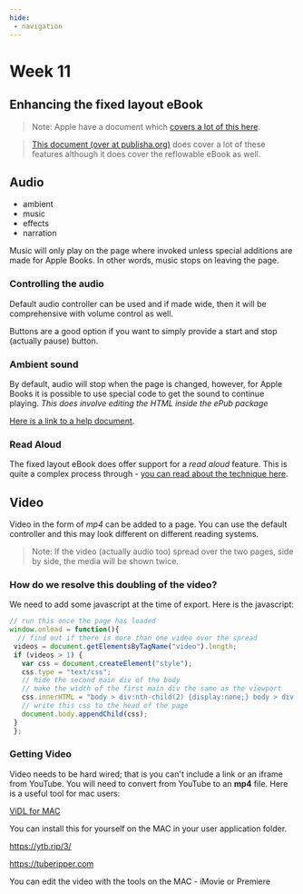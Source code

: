 ```yaml
---
hide:
 - navigation
---
```


# Week 11
## Enhancing the fixed layout eBook
>Note: Apple have a document which [covers a lot of this here](https://help.apple.com/itc/booksassetguide).

>[This document (over at publisha.org)](https://www.publisha.org/pages/enhanced_eBook/) does cover  a lot of these features although it does cover the reflowable eBook as well.

## Audio
- ambient
- music
- effects
- narration

Music will only play on the page where invoked unless special additions are made for Apple Books. In other words, music stops on leaving the page.

### Controlling the audio
Default audio controller can be used and if made wide, then it will be comprehensive with volume control as well.

Buttons are a good option if you want to simply provide a start and stop (actually pause) button.

### Ambient sound
By default, audio will stop when the page is changed, however, for Apple Books it is possible to use special code to get the sound to continue playing. _This does involve editing the HTML inside the ePub package_

[Here is a link to a help document](https://www.publisha.org/screencasts/ambientsoundinepub/).

### Read Aloud
The fixed layout eBook does offer support for a _read aloud_ feature. This is quite a complex process through - [you can read about the technique here](https://www.publisha.org/pages/enhanced_eBook/#read-aloud).

## Video
Video in the form of _mp4_ can be added to a page. You can use the default controller and this may look different on different reading systems.

>Note: If the video (actually audio too) spread over the two pages, side by side, the media will be shown twice.

### How do we resolve this doubling of the video?
We need to add some javascript at the time of export. Here is the javascript:

```javascript
// run this once the page has loaded
window.onload = function(){
  // find out if there is more than one video over the spread
 videos = document.getElementsByTagName("video").length;
 if (videos > 1) {
   var css = document.createElement("style");
   css.type = "text/css";
   // hide the second main div of the body
   // make the width of the first main div the same as the viewport
   css.innerHTML = "body > div:nth-child(2) {display:none;} body > div:nth-child(1) {width:732px !important;}"
   // write this css to the head of the page
   document.body.appendChild(css);
 }
 };
```


### Getting Video

Video needs to be hard wired; that is you can't include a link or an iframe from YouTube. You will need to convert from YouTube to an __mp4__ file. Here is a useful tool for mac users:

[ViDL for MAC](https://omz-software.com/vidl/)

You can install this for yourself on the MAC in your user application folder.

https://ytb.rip/3/

https://tuberipper.com

You can edit the video with the tools on the MAC - iMovie or Premiere

